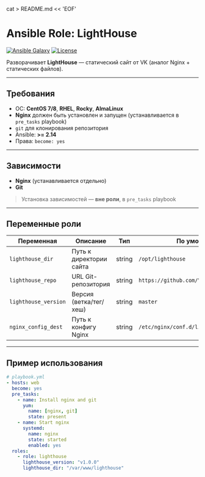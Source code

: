 
cat > README.md << 'EOF'
# Ansible Role: LightHouse

[![Ansible Galaxy](https://img.shields.io/badge/ansible--galaxy-lighthouse-blue.svg)](https://galaxy.ansible.com/hawk0774/lighthouse)
[![License](https://img.shields.io/badge/license-MIT-green.svg)](LICENSE)

Разворачивает **LightHouse** — статический сайт от VK (аналог Nginx + статических файлов).

---

## Требования

- ОС: **CentOS 7/8**, **RHEL**, **Rocky**, **AlmaLinux**
- **Nginx** должен быть установлен и запущен (устанавливается в `pre_tasks` playbook)
- `git` для клонирования репозитория
- Ansible: **>= 2.14**
- Права: `become: yes`

---

## Зависимости

- **Nginx** (устанавливается отдельно)
- **Git**

> Установка зависимостей — **вне роли**, в `pre_tasks` playbook

---

## Переменные роли

| Переменная | Описание | Тип | По умолчанию |
|-----------|----------|-----|---------------|
| `lighthouse_dir` | Путь к директории сайта | string | `/opt/lighthouse` |
| `lighthouse_repo` | URL Git-репозитория | string | `https://github.com/VKCOM/lighthouse.git` |
| `lighthouse_version` | Версия (ветка/тег/хеш) | string | `master` |
| `nginx_config_dest` | Путь к конфигу Nginx | string | `/etc/nginx/conf.d/lighthouse.conf` |

---

## Пример использования

```yaml
# playbook.yml
- hosts: web
  become: yes
  pre_tasks:
    - name: Install nginx and git
      yum:
        name: [nginx, git]
        state: present
    - name: Start nginx
      systemd:
        name: nginx
        state: started
        enabled: yes
  roles:
    - role: lighthouse
      lighthouse_version: "v1.0.0"
      lighthouse_dir: "/var/www/lighthouse"

